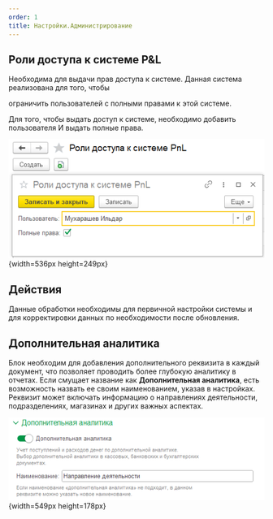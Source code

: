 ```yaml
---
order: 1
title: Настройки.Администрирование
---
```


## Роли доступа к системе P&L

Необходима для выдачи прав доступа к системе. Данная система реализована для того, чтобы

ограничить пользователей с полными правами к этой системе.

Для того, чтобы выдать доступ к системе, необходимо добавить пользователя И выдать полные права.

![](./administrirovanie.png){width=536px height=249px}

## Действия

Данные обработки необходимы для первичной настройки системы и для корректировки данных по необходимости после обновления.

## Дополнительная аналитика

Блок необходим для добавления дополнительного реквизита в каждый документ, что позволяет проводить более глубокую аналитику в отчетах. Если смущает название как **Дополнительная аналитика**, есть возможность назвать ее своим наименованием, указав в настройках. Реквизит может включать информацию о направлениях деятельности, подразделениях, магазинах и других важных аспектах.

![](./administrirovanie-2.png){width=549px height=178px}


